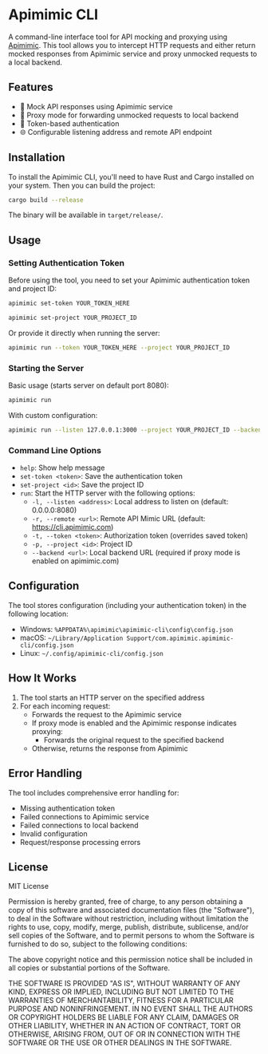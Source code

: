# Apimimic CLI

A command-line interface tool for API mocking and proxying using [Apimimic](https://apimimic.com). This tool allows you to intercept HTTP requests and either return mocked responses from Apimimic service and proxy unmocked requests to a local backend.

## Features

- 🔄 Mock API responses using Apimimic service
- 🔀 Proxy mode for forwarding unmocked requests to local backend
- 🔐 Token-based authentication
- 🌐 Configurable listening address and remote API endpoint

## Installation

To install the Apimimic CLI, you'll need to have Rust and Cargo installed on your system. Then you can build the project:

```bash
cargo build --release
```

The binary will be available in `target/release/`.

## Usage

### Setting Authentication Token

Before using the tool, you need to set your Apimimic authentication token and project ID:

```bash
apimimic set-token YOUR_TOKEN_HERE
```

```bash
apimimic set-project YOUR_PROJECT_ID
```

Or provide it directly when running the server:

```bash
apimimic run --token YOUR_TOKEN_HERE --project YOUR_PROJECT_ID
```

### Starting the Server

Basic usage (starts server on default port 8080):
```bash
apimimic run
```

With custom configuration:
```bash
apimimic run --listen 127.0.0.1:3000 --project YOUR_PROJECT_ID --backend http://localhost:3001
```

### Command Line Options

- `help`: Show help message
- `set-token <token>`: Save the authentication token
- `set-project <id>`: Save the project ID
- `run`: Start the HTTP server with the following options:
  - `-l, --listen <address>`: Local address to listen on (default: 0.0.0.0:8080)
  - `-r, --remote <url>`: Remote API Mimic URL (default: https://cli.apimimic.com)
  - `-t, --token <token>`: Authorization token (overrides saved token)
  - `-p, --project <id>`: Project ID
  - `--backend <url>`: Local backend URL (required if proxy mode is enabled on apimimic.com)

## Configuration

The tool stores configuration (including your authentication token) in the following location:
- Windows: `%APPDATA%\apimimic\apimimic-cli\config\config.json`
- macOS: `~/Library/Application Support/com.apimimic.apimimic-cli/config.json`
- Linux: `~/.config/apimimic-cli/config.json`

## How It Works

1. The tool starts an HTTP server on the specified address
2. For each incoming request:
   - Forwards the request to the Apimimic service
   - If proxy mode is enabled and the Apimimic response indicates proxying:
     - Forwards the original request to the specified backend
   - Otherwise, returns the response from Apimimic

## Error Handling

The tool includes comprehensive error handling for:
- Missing authentication token
- Failed connections to Apimimic service
- Failed connections to local backend
- Invalid configuration
- Request/response processing errors

## License

MIT License

Permission is hereby granted, free of charge, to any person obtaining a copy
of this software and associated documentation files (the "Software"), to deal
in the Software without restriction, including without limitation the rights
to use, copy, modify, merge, publish, distribute, sublicense, and/or sell
copies of the Software, and to permit persons to whom the Software is
furnished to do so, subject to the following conditions:

The above copyright notice and this permission notice shall be included in all
copies or substantial portions of the Software.

THE SOFTWARE IS PROVIDED "AS IS", WITHOUT WARRANTY OF ANY KIND, EXPRESS OR
IMPLIED, INCLUDING BUT NOT LIMITED TO THE WARRANTIES OF MERCHANTABILITY,
FITNESS FOR A PARTICULAR PURPOSE AND NONINFRINGEMENT. IN NO EVENT SHALL THE
AUTHORS OR COPYRIGHT HOLDERS BE LIABLE FOR ANY CLAIM, DAMAGES OR OTHER
LIABILITY, WHETHER IN AN ACTION OF CONTRACT, TORT OR OTHERWISE, ARISING FROM,
OUT OF OR IN CONNECTION WITH THE SOFTWARE OR THE USE OR OTHER DEALINGS IN THE
SOFTWARE. 
